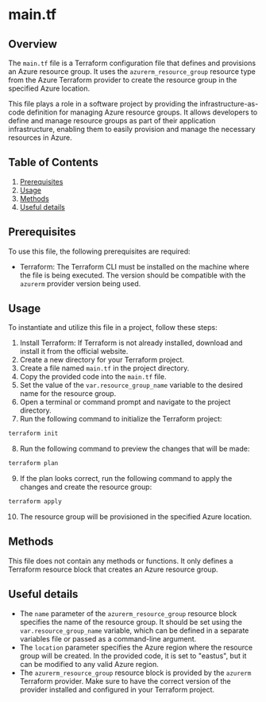 # main.tf
## Overview
The `main.tf` file is a Terraform configuration file that defines and provisions an Azure resource group. It uses the `azurerm_resource_group` resource type from the Azure Terraform provider to create the resource group in the specified Azure location.

This file plays a role in a software project by providing the infrastructure-as-code definition for managing Azure resource groups. It allows developers to define and manage resource groups as part of their application infrastructure, enabling them to easily provision and manage the necessary resources in Azure.

## Table of Contents
1. [Prerequisites](#prerequisites)
2. [Usage](#usage)
3. [Methods](#methods)
4. [Useful details](#properties)

## Prerequisites
To use this file, the following prerequisites are required:

- Terraform: The Terraform CLI must be installed on the machine where the file is being executed. The version should be compatible with the `azurerm` provider version being used.

## Usage
To instantiate and utilize this file in a project, follow these steps:

1. Install Terraform: If Terraform is not already installed, download and install it from the official website.
2. Create a new directory for your Terraform project.
3. Create a file named `main.tf` in the project directory.
4. Copy the provided code into the `main.tf` file.
5. Set the value of the `var.resource_group_name` variable to the desired name for the resource group.
6. Open a terminal or command prompt and navigate to the project directory.
7. Run the following command to initialize the Terraform project:

```bash
terraform init
```

8. Run the following command to preview the changes that will be made:

```bash
terraform plan
```

9. If the plan looks correct, run the following command to apply the changes and create the resource group:

```bash
terraform apply
```

10. The resource group will be provisioned in the specified Azure location.

## Methods
This file does not contain any methods or functions. It only defines a Terraform resource block that creates an Azure resource group.

## Useful details
- The `name` parameter of the `azurerm_resource_group` resource block specifies the name of the resource group. It should be set using the `var.resource_group_name` variable, which can be defined in a separate variables file or passed as a command-line argument.
- The `location` parameter specifies the Azure region where the resource group will be created. In the provided code, it is set to "eastus", but it can be modified to any valid Azure region.
- The `azurerm_resource_group` resource block is provided by the `azurerm` Terraform provider. Make sure to have the correct version of the provider installed and configured in your Terraform project.